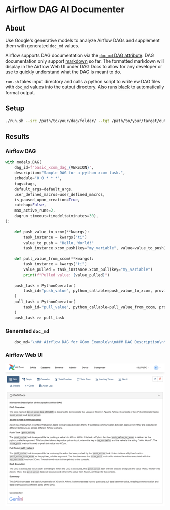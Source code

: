 # Airflow DAG AI Documenter

## About

Use Google's generative models to analyze Airflow DAGs and supplement them with generated `doc_md` values. 

Airflow supports DAG documentation via the [`doc_md` DAG attribute](https://airflow.apache.org/docs/apache-airflow/1.10.8/tutorial.html#adding-dag-and-tasks-documentation). DAG documentation only support [markdown](https://www.markdownguide.org/) so far. The formatted markdown will display in the Airflow Web UI under DAG Docs to allow for any developer or use to quickly understand what the DAG is meant to do.

`run.sh` takes input directory and calls a python script to write ew DAG files with `doc_md` values into the output directory. Also runs [black](https://github.com/psf/black) to automatically format output.

## Setup

```bash
./run.sh --src /path/to/your/dag/folder/ --tgt /path/to/your/target/output/folder
```

## Results

### Airflow DAG

```python
with models.DAG(
    dag_id=f"basic_xcom_dag_{VERSION}",
    description="Sample DAG for a python xcom task.",
    schedule="0 0 * * *",
    tags=tags,
    default_args=default_args,
    user_defined_macros=user_defined_macros,
    is_paused_upon_creation=True,
    catchup=False,
    max_active_runs=2,
    dagrun_timeout=timedelta(minutes=30),
):

    def push_value_to_xcom(**kwargs):
        task_instance = kwargs["ti"]
        value_to_push = "Hello, World!"
        task_instance.xcom_push(key="my_variable", value=value_to_push)

    def pull_value_from_xcom(**kwargs):
        task_instance = kwargs["ti"]
        value_pulled = task_instance.xcom_pull(key="my_variable")
        print(f"Pulled value: {value_pulled}")

    push_task = PythonOperator(
        task_id="push_value", python_callable=push_value_to_xcom, provide_context=True
    )
    pull_task = PythonOperator(
        task_id="pull_value", python_callable=pull_value_from_xcom, provide_context=True
    )
    push_task >> pull_task
```


### Generated `doc_md`

```python
    doc_md='\n## Airflow DAG for XCom Example\n\n### DAG Description\n\nThis Apache Airflow DAG is a sample demonstration of how to use XCom, a mechanism for sharing data between tasks in an Airflow DAG. XCom allows tasks to pass data to each other, enabling complex data dependencies and flexible data sharing in Airflow workflows.\n\n### DAG Structure\n\nThe DAG consists of two PythonOperator tasks:\n\n- **push_value**: This task pushes a value, "Hello, World!", to an XCom variable with the key "my_variable".\n- **pull_value**: This task retrieves the value stored in the XCom variable "my_variable" and prints it out.\n\n### Task Dependencies\n\nThe DAG sets up a dependency between the two tasks such that the **pull_value** task can only run after the **push_value** task has successfully completed and pushed the value to the XCom variable.\n\n### XCom Usage\n\nXCom is used in this DAG to share data between tasks. The **push_value** task sets the XCom variable "my_variable" to the value "Hello, World!". The **pull_value** task then retrieves the value stored in that XCom variable and prints it out.\n\n### DAG Scheduling\n\nThe DAG is scheduled to run daily at midnight.\n\n### Example Usage\n\nThis DAG can be used as a simple example of how to use XCom to share data between tasks in Airflow. It can be used for various purposes, such as passing data from one task to another, storing intermediate results, or sharing data between different workflows.\n\n### Additional Notes\n\n- The DAG uses default arguments, including retries and email notifications, as defined in the `default_args` section.\n- The DAG has a defined SLA (Service Level Agreement) of 25 minutes, meaning that if any task takes longer than 25 minutes to complete, it will be considered failed and retried.\n- The DAG is paused upon creation, meaning it will not start running automatically. You must manually unpause the DAG before it can run.\n---\n*Generated by* \n\n<img src="https://upload.wikimedia.org/wikipedia/commons/8/8a/Google_Gemini_logo.svg" alt="Google Gemini" width="85"/>\n        ',
```

### Airflow Web UI

![sample image](images/sample.png)

